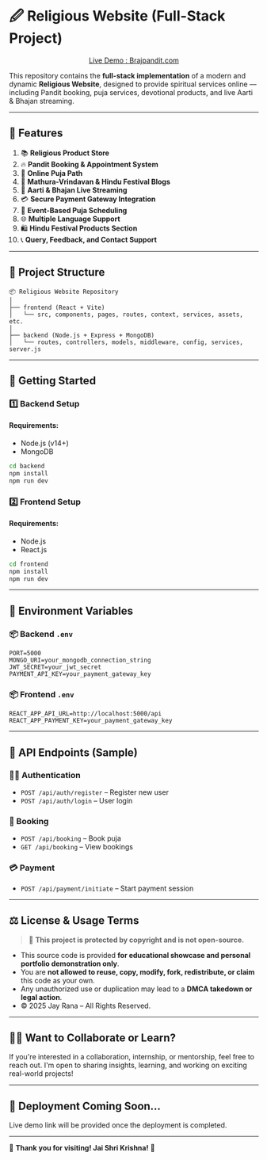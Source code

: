 # 🖉️ Religious Website (Full-Stack Project)

<div align="center">

 [Live Demo : Brajpandit.com](https://brajpandit.vercel.app/)     

</div>


This repository contains the **full-stack implementation** of a modern and dynamic **Religious Website**, designed to provide spiritual services online — including Pandit booking, puja services, devotional products, and live Aarti & Bhajan streaming.

---

## 🌟 Features

1. 📚 **Religious Product Store**
2. 🔥 **Pandit Booking & Appointment System**
3. 🙏 **Online Puja Path**
4. 🚩 **Mathura-Vrindavan & Hindu Festival Blogs**
5. 🎥 **Aarti & Bhajan Live Streaming**
6. 💳 **Secure Payment Gateway Integration**
7. 📅 **Event-Based Puja Scheduling**
8. 🌐 **Multiple Language Support**
9. 🛍️ **Hindu Festival Products Section**
10. 📞 **Query, Feedback, and Contact Support**

---

## 📁 Project Structure

```
📦 Religious Website Repository
│
├── frontend (React + Vite)
│   └── src, components, pages, routes, context, services, assets, etc.
│
├── backend (Node.js + Express + MongoDB)
│   └── routes, controllers, models, middleware, config, services, server.js
```

---

## 🚀 Getting Started

### 1️⃣ Backend Setup
#### Requirements:
- Node.js (v14+)
- MongoDB

```bash
cd backend
npm install
npm run dev
```

### 2️⃣ Frontend Setup
#### Requirements:
- Node.js
- React.js

```bash
cd frontend
npm install
npm run dev
```

---

## 🔐 Environment Variables

### 📦 Backend `.env`
```
PORT=5000
MONGO_URI=your_mongodb_connection_string
JWT_SECRET=your_jwt_secret
PAYMENT_API_KEY=your_payment_gateway_key
```

### 📦 Frontend `.env`
```
REACT_APP_API_URL=http://localhost:5000/api
REACT_APP_PAYMENT_KEY=your_payment_gateway_key
```

---

## 📡 API Endpoints (Sample)

### 🧑‍💼 Authentication
- `POST /api/auth/register` – Register new user
- `POST /api/auth/login` – User login

### 🙏 Booking
- `POST /api/booking` – Book puja
- `GET /api/booking` – View bookings

### 💳 Payment
- `POST /api/payment/initiate` – Start payment session

---

## ⚖️ License & Usage Terms

> 📌 **This project is protected by copyright and is not open-source.**

- This source code is provided **for educational showcase and personal portfolio demonstration only**.
- You are **not allowed to reuse, copy, modify, fork, redistribute, or claim** this code as your own.
- Any unauthorized use or duplication may lead to a **DMCA takedown or legal action**.
- © 2025 Jay Rana – All Rights Reserved.

---

## 🙋‍♂️ Want to Collaborate or Learn?

If you're interested in a collaboration, internship, or mentorship, feel free to reach out. I'm open to sharing insights, learning, and working on exciting real-world projects!

---

## 📌 Deployment Coming Soon...

Live demo link will be provided once the deployment is completed.

---

🔰 **Thank you for visiting! Jai Shri Krishna!** 🔰
